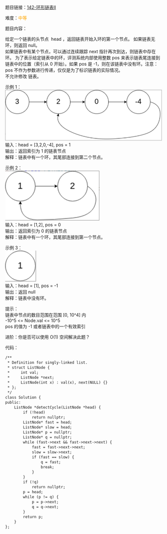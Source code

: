 题目链接：[142-环形链表II](https://leetcode-cn.com/problems/linked-list-cycle-ii/)

难度：<font color="Orange">中等</font>

题目内容：

给定一个链表的头节点  head ，返回链表开始入环的第一个节点。 如果链表无环，则返回 null。<br>
如果链表中有某个节点，可以通过连续跟踪 next 指针再次到达，则链表中存在环。 为了表示给定链表中的环，评测系统内部使用整数 pos 来表示链表尾连接到链表中的位置（索引从 0 开始）。如果 pos 是 -1，则在该链表中没有环。注意：pos 不作为参数进行传递，仅仅是为了标识链表的实际情况。<br>
不允许修改 链表。

示例 1：<br>
![示例1](./142-环形链表II-图1.png)<br>
输入：head = [3,2,0,-4], pos = 1<br>
输出：返回索引为 1 的链表节点<br>
解释：链表中有一个环，其尾部连接到第二个节点。

示例 2：<br>
![示例2](./142-环形链表II-图2.png)<br>
输入：head = [1,2], pos = 0<br>
输出：返回索引为 0 的链表节点<br>
解释：链表中有一个环，其尾部连接到第一个节点。

示例 3：<br>
![示例3](./142-环形链表II-图3.png)<br>
输入：head = [1], pos = -1<br>
输出：返回 null<br>
解释：链表中没有环。

提示：<br>
链表中节点的数目范围在范围 [0, 10^4] 内<br>
-10^5 <= Node.val <= 10^5<br>
pos 的值为 -1 或者链表中的一个有效索引

进阶：你是否可以使用 O(1) 空间解决此题？


代码：
```
/**
 * Definition for singly-linked list.
 * struct ListNode {
 *     int val;
 *     ListNode *next;
 *     ListNode(int x) : val(x), next(NULL) {}
 * };
 */
class Solution {
public:
    ListNode *detectCycle(ListNode *head) {
        if (!head)
            return nullptr;
        ListNode* fast = head;
        ListNode* slow = head;
        ListNode* p = nullptr;
        ListNode* q = nullptr;
        while (fast->next && fast->next->next) {
            fast = fast->next->next;
            slow = slow->next;
            if (fast == slow) {
                q = fast;
                break;
            }
        }
        if (!q)
            return nullptr;
        p = head;
        while (p != q) {
            p = p->next;
            q = q->next;
        }
        return p;
    }
};
```
